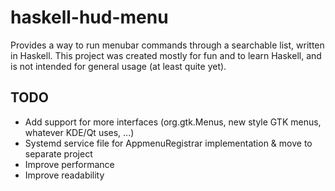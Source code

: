 # haskell-hud-menu

Provides a way to run menubar commands through a searchable list, written in Haskell.
This project was created mostly for fun and to learn Haskell, and is not intended for
general usage (at least quite yet).

## TODO

- Add support for more interfaces (org.gtk.Menus, new style GTK menus, whatever KDE/Qt uses, ...)
- Systemd service file for AppmenuRegistrar implementation & move to separate project
- Improve performance
- Improve readability
